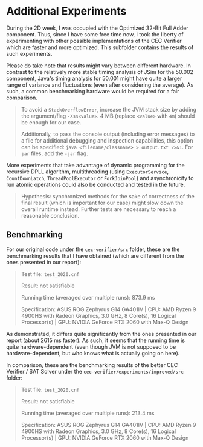 # Additional Experiments

During the 2D week, I was occupied with the Optimized 32-Bit Full Adder component. Thus, since I have some free time now, I took the liberty of experimenting with other possible implementations of the CEC Verifier which are faster and more optimized. This subfolder contains the results of such experiments.

Please do take note that results might vary between different hardware. In contrast to the relatively more stable timing analysis of JSim for the 50.002 component, Java's timing analysis for 50.001 might have quite a larger range of variance and fluctuations (even after considering the average). As such, a common benchmarking hardware would be required for a fair comparison.

> To avoid a `StackOverflowError`, increase the JVM stack size by adding the argument/flag `-Xss<value>`. 4 MB (replace `<value>` with `4m`) should be enough for our case.
>
> Additionally, to pass the console output (including error messages) to a file for additional debugging and inspection capabilities, this option can be specified: `java <filename/classname> > output.txt 2>&1`. For `jar` files, add the `-jar` flag.

More experiments that take advantage of dynamic programming for the recursive DPLL algorithm, multithreading (using `ExecutorService`, `CountDownLatch`, `ThreadPoolExecutor` or `ForkJoinPool`) and asynchronicity to run atomic operations could also be conducted and tested in the future.

> Hypothesis: synchronized methods for the sake of correctness of the final result (which is important for our case) might slow down the overall runtime instead. Further tests are necessary to reach a reasonable conclusion.

## Benchmarking

For our original code under the `cec-verifier/src` folder, these are the benchmarking results that I have obtained (which are different from the ones presented in our report):

> Test file: `test_2020.cnf`
>
> Result: not satisfiable
>
> Running time (averaged over multiple runs): 873.9 ms
>
> Specification: ASUS ROG Zephyrus G14 GA401IV | CPU: AMD Ryzen 9 4900HS with Radeon Graphics, 3.0 GHz, 8 Core(s), 16 Logical Processor(s) | GPU: NVIDIA GeForce RTX 2060 with Max-Q Design

As demonstrated, it differs quite significantly from the ones presented in our report (about 2615 ms faster). As such, it seems that the running time is quite hardware-dependent (even though JVM is not supposed to be hardware-dependent, but who knows what is actually going on here).

In comparison, these are the benchmarking results of the better CEC Verifier / SAT Solver under the `cec-verifier/experiments/improved/src` folder:

> Test file: `test_2020.cnf`
>
> Result: not satisfiable
>
> Running time (averaged over multiple runs): 213.4 ms
>
> Specification: ASUS ROG Zephyrus G14 GA401IV | CPU: AMD Ryzen 9 4900HS with Radeon Graphics, 3.0 GHz, 8 Core(s), 16 Logical Processor(s) | GPU: NVIDIA GeForce RTX 2060 with Max-Q Design